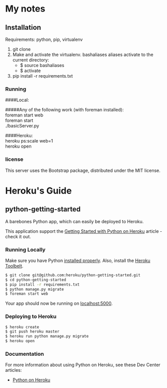 
# My notes

## Installation

Requirements: python, pip, virtualenv  

1. git clone
2. Make and activate the virtualenv. bashaliases aliases activate to the current directory:
    + $ source bashaliases
    + $ activate
3. pip install -r requirements.txt  




### Running 
####Local:  

#####Any of the following work (with foreman installed):  
foreman start web  
foreman start  
./basicServer.py  

####Heroku:  
heroku ps:scale web=1  
heroku open  



### license
This server uses the Bootstrap package, distributed under the MIT license.




# Heroku's Guide 

## python-getting-started

A barebones Python app, which can easily be deployed to Heroku.

This application support the [Getting Started with Python on Heroku](https://devcenter.heroku.com/articles/getting-started-with-python) article - check it out.

### Running Locally

Make sure you have Python [installed properly](http://install.python-guide.org).  Also, install the [Heroku Toolbelt](https://toolbelt.heroku.com/).

```sh
$ git clone git@github.com:heroku/python-getting-started.git
$ cd python-getting-started
$ pip install -r requirements.txt
$ python manage.py migrate
$ foreman start web
```

Your app should now be running on [localhost:5000](http://localhost:5000/).

### Deploying to Heroku

```sh
$ heroku create
$ git push heroku master
$ heroku run python manage.py migrate
$ heroku open
```

### Documentation

For more information about using Python on Heroku, see these Dev Center articles:

- [Python on Heroku](https://devcenter.heroku.com/categories/python)



